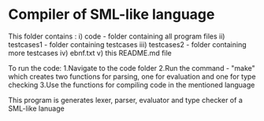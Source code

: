 # Compiler of SML-like language

This folder contains :
i) code - folder containing all program files
ii) testcases1 - folder containing testcases
iii) testcases2 - folder containing more testcases 
iv) ebnf.txt 
v) this README.md file

To run the code:
1.Navigate to the code folder
2.Run the command - "make" which creates two functions for parsing, one for evaluation and one for type checking
3.Use the functions for compiling code in the mentioned language

This program is generates lexer, parser, evaluator and type checker of a SML-like lanuage











